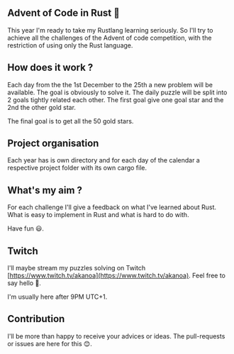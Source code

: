 ## Advent of Code in Rust 🦀

This year I'm ready to take my Rustlang learning seriously. So I'll try to achieve all the challenges of the Advent of 
code competition, with the restriction of using only the Rust language.

## How does it work ?

Each day from the the 1st December to the 25th a new problem will be available. The goal is obviously to solve it.
The daily puzzle will be split into 2 goals tightly related each other. The first goal give one goal star and the 2nd 
the other gold star. 

The final goal is to get all the 50 gold stars.

## Project organisation

Each year has is own directory and for each day of the calendar a respective project folder with its own cargo file.

## What's my aim ?

For each challenge I'll give a feedback on what I've learned about Rust. What is easy to implement in 
Rust and what is hard to do with.

Have fun 😃.

## Twitch

I'll maybe stream my puzzles solving on Twitch [https://www.twitch.tv/akanoa](https://www.twitch.tv/akanoa). Feel free to say hello 👋.

I'm usually here after 9PM UTC+1.

## Contribution

I'll be more than happy to receive your advices or ideas. The pull-requests or issues are here for this 😊.

